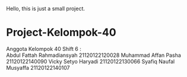 Hello, this is just a small project.

# Project-Kelompok-40
Anggota Kelompok 40 Shift 6 :  
Abdul Fattah Rahmadiansyah 21120122120028 
Muhammad Affan Pasha 21120122140090 
Vicky Setyo Haryadi 21120122130066 
Syafiq Naufal Musyaffa 21120122140107
